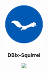 <div align="center"><img src="./resources/images/ekorn.png" width="128"></div>
<h3 align="center">DBIx-Squirrel</h3>
<div align="center"><img src="https://img.shields.io/cpan/v/DBIx-Squirrel"></div>
